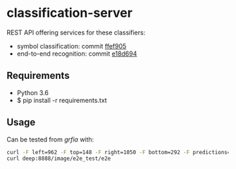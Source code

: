 # classification-server
REST API offering services for these classifiers:
- symbol classification: commit [ffef905](https://github.com/HISPAMUS/symbol-classification/commit/ffef905002a2964e6a56d7c5d6b81c43e37a3a42)
- end-to-end recognition: commit [e18d694](https://github.com/HISPAMUS/end-to-end-recognition/commit/e18d694b3081ba5e95fdca3009b04e1a72e97795)

## Requirements

- Python 3.6
- $ pip install -r requirements.txt

## Usage

Can be tested from *grfia* with:
```bash
curl -F left=962 -F top=148 -F right=1050 -F bottom=292 -F predictions=5 deep:8888/image/symbol_test/symbol
curl deep:8888/image/e2e_test/e2e
````
